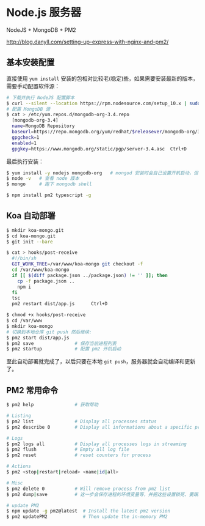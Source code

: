 # Node.js 服务器

NodeJS + MongoDB + PM2

http://blog.danyll.com/setting-up-express-with-nginx-and-pm2/


## 基本安装配置

直接使用 `yum install` 安装的包相对比较老(稳定)些，如果需要安装最新的版本，需要手动配置软件源：

```bash
# 下载并执行 NodeJS 配置脚本
$ curl --silent --location https://rpm.nodesource.com/setup_10.x | sudo bash -
# 配置 MongoDB 源
$ cat > /etc/yum.repos.d/mongodb-org-3.4.repo
  [mongodb-org-3.4]
  name=MongoDB Repository
  baseurl=https://repo.mongodb.org/yum/redhat/$releasever/mongodb-org/3.4/x86_64/
  gpgcheck=1
  enabled=1
  gpgkey=https://www.mongodb.org/static/pgp/server-3.4.asc  Ctrl+D
```

最后执行安装：

```bash
$ yum install -y nodejs mongodb-org   # mongod 安装时会自己设置开机启动，但首次需手动启动
$ node -v   # 查看 node 版本
$ mongo     # 跑下 mongodb shell

$ npm install pm2 typescript -g
```


## Koa 自动部署

```bash
$ mkdir koa-mongo.git
$ cd koa-mongo.git
$ git init --bare

$ cat > hooks/post-receive
  #!/bin/sh
  GIT_WORK_TREE=/var/www/koa-mongo git checkout -f
  cd /var/www/koa-mongo
  if [[ $(diff package.json ../package.json) != '' ]]; then
    cp -f package.json ..
    npm i
  fi
  tsc
  pm2 restart dist/app.js      Ctrl+D

$ chmod +x hooks/post-receive
$ cd /var/www
$ mkdir koa-mongo
# 切换到本地仓库 git push 然后继续:
$ pm2 start dist/app.js
$ pm2 save               # 保存当前进程列表
$ pm2 startup            # 配置 pm2 开机启动
```

至此自动部署就完成了，以后只要在本地 `git push`，服务器就会自动编译和更新了。


## PM2 常用命令

```bash
$ pm2 help               # 获取帮助

# Listing
$ pm2 list               # Display all processes status
$ pm2 describe 0         # Display all informations about a specific process

# Logs
$ pm2 logs all           # Display all processes logs in streaming
$ pm2 flush              # Empty all log file
$ pm2 reset              # reset counters for process

# Actions
$ pm2 <stop|restart|reload> <name|id|all>

# Misc
$ pm2 delete 0           # Will remove process from pm2 list
$ pm2 dump|save          # 这一步会保存进程的环境变量等，并把这些设置锁死，要跟新配置，须先 delete 再 save

# update PM2
$ npm update -g pm2@latest  # Install the latest pm2 version
$ pm2 updatePM2             # Then update the in-memory PM2
```



